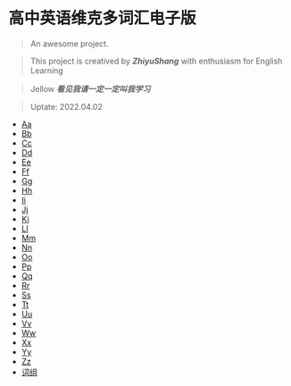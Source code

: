 # 高中英语维克多词汇电子版

> An awesome project.

> This project is creatived by ***ZhiyuShang*** with enthusiasm for English Learning

> Jellow ***看见我请一定一定叫我学习*** 

> Uptate: 2022.04.02

* [Aa](./2/weici_A.md)  
* [Bb](./2/weici_B.md)  
* [Cc](./2/weici_C.md)  
* [Dd](./2/weici_D.md)  
* [Ee](./2/weici_E.md)  
* [Ff](./2/weici_F.md)  
* [Gg](./2/weici_G.md)  
* [Hh](./2/weici_H.md)  
* [Ii](./2/weici_I.md)  
* [Jj](./2/weici_J.md)  
* [Ki](./2/weici_K.md)  
* [Ll](./2/weici_L.md)  
* [Mm](./2/weici_M.md)  
* [Nn](./2/weici_N.md)  
* [Oo](./2/weici_O.md)  
* [Pp](./2/weici_P.md)  
* [Qq](./2/weici_Q.md)  
* [Rr](./2/weici_R.md)  
* [Ss](./2/weici_S.md)  
* [Tt](./2/weici_T.md)  
* [Uu](./2/weici_U.md)  
* [Vv](./2/weici_V.md)  
* [Ww](./2/weici_W.md)  
* [Xx](./2/weici_X.md)  
* [Yy](./2/weici_Y.md)  
* [Zz](./2/weici_Z.md)  
* [词组](./2/weici_phrase.md)  
